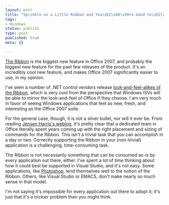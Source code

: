 ```yaml
--- 
layout: post
title: "Sprinkle on a Little Ribbon and You\xE2\x80\x99re Good to\xE2\x80\xA6Oh Wait"
tags: 
- Windows
status: publish
type: post
published: true
meta: {}

---
```

<a href="http://blogs.msdn.com/jensenh/archive/category/11716.aspx">The Ribbon</a> is the biggest new feature in Office 2007, and probably the biggest new feature for the past few releases of the product. It's an incredibly cool new feature, and makes Office 2007 significantly easier to use, in my opinion.

  I've seen a number of .NET control vendors release <a href="http://www.devcomponents.com/dotnetbar/nextgen.html">look-and-feel-alikes of the Ribbon</a>, which is very cool from the perspective that Windows ISVs will be able to mirror the look-and-feel of Office if they choose. I am very much in favor of seeing Windows applications that feel as new, fresh, and interesting as the Office 2007 suite.

  For the general case, though, it is not a silver bullet, nor will it ever be. From reading <a href="http://blogs.msdn.com/jensenh">Jensen Harris's weblog</a>, it's pretty clear that a dedicated team in Office literally spent years coming up with the right placement and sizing of commands for the Ribbon. This isn't a trivial task that you can accomplish in a day or two. Correctly supporting the Ribbon in your (non-trivial) application is a challenging, time-consuming task.

  The Ribbon is not necessarily something that can be consumed as-is by every application out there, either. I've spent a lot of time thinking about how it could best be supported in Visual Studio, and it's not easy. Some applications, like <a href="http://www.adobe.com/products/photoshop/">Photoshop</a>, lend themselves well to the notion of the Ribbon. Others, like Visual Studio or EMACS, don't make nearly so much sense in that model.

  I'm not saying it's impossible for every application out there to adopt it; it's just that it's a trickier problem than you might think.
